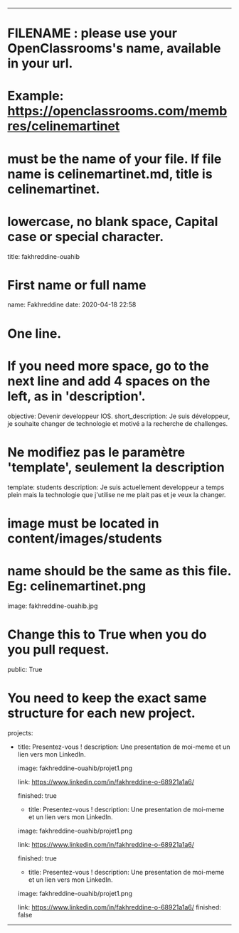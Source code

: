 ---

# FILENAME : please use your OpenClassrooms's name, available in your url.
# Example: https://openclassrooms.com/membres/celinemartinet
# must be the name of your file. If file name is celinemartinet.md, title is celinemartinet.
# lowercase, no blank space, Capital case or special character.
title: fakhreddine-ouahib

# First name or full name
name: Fakhreddine
date: 2020-04-18 22:58

# One line.
# If you need more space, go to the next line and add 4 spaces on the left, as in 'description'.
objective: Devenir developpeur IOS.
short_description: Je suis développeur, je souhaite changer de technologie et motivé a la recherche de challenges.

# Ne modifiez pas le paramètre 'template', seulement la description
template: students
description:
    Je suis actuellement developpeur a temps plein mais la technologie que j'utilise ne me plait pas et je veux la changer.

# image must be located in content/images/students
# name should be the same as this file. Eg: celinemartinet.png
image: fakhreddine-ouahib.jpg

# Change this to True when you do you pull request.
public: True

# You need to keep the exact same structure for each new project.
projects:

  - title: Presentez-vous !
    description: Une presentation de moi-meme et un lien vers mon LinkedIn.
    
    image: fakhreddine-ouahib/projet1.png
    
    link: https://www.linkedin.com/in/fakhreddine-o-68921a1a6/
    
    finished: true

    - title: Presentez-vous !
    description: Une presentation de moi-meme et un lien vers mon LinkedIn.
    
    image: fakhreddine-ouahib/projet1.png
    
    link: https://www.linkedin.com/in/fakhreddine-o-68921a1a6/
    
    finished: true

    - title: Presentez-vous !
    description: Une presentation de moi-meme et un lien vers mon LinkedIn.
    
    image: fakhreddine-ouahib/projet1.png
    
    link: https://www.linkedin.com/in/fakhreddine-o-68921a1a6/
    finished: false

---